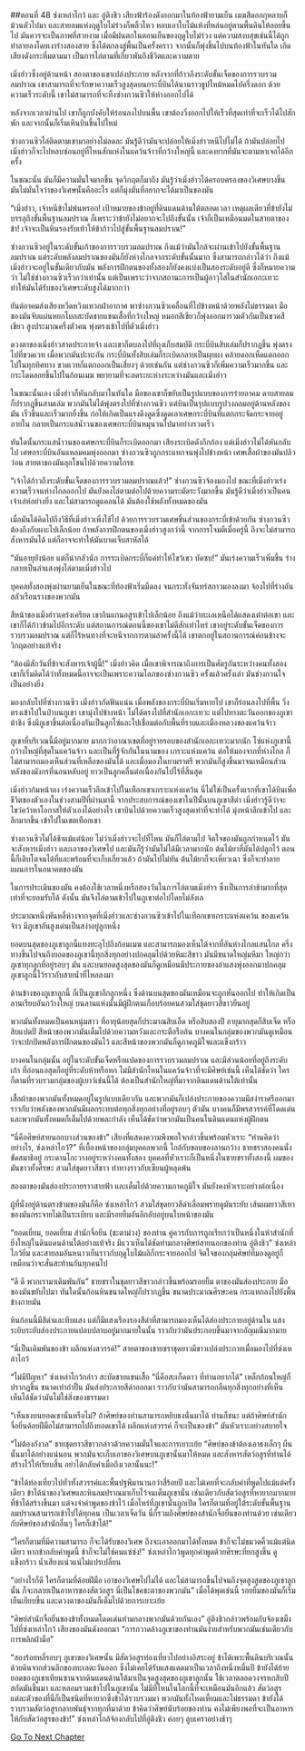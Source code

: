 ##ตอนที่ 48 ซ่งเหล่าไกว้ และ อู๋ติงชิว
เสียงฟ้าร้องดังออกมาในท้องฟ้ายามเย็น เมฆสีดอกกุหลาบก็ม้วนตัวไปมา และสายลมแห่งฤดูใบไม่ร่วงก็พลิ้วไหว หอบเอาใบไม้แห้งที่หล่นอยู่ตามพื้นดินให้ลอยขึ้นไป มันควรจะเป็นภาพที่สวยงาม เมื่อมีฝนตกในตอนเย็นของฤดูใบไม่ร่วง แต่ความสงบสุขเช่นนี้ได้ถูกทำลายลงโดยเงาร่างสองสาย ซึ่งได้ตกลงสู่พื้นเป็นครั้งคราว จากนั้นก็พุ่งขึ้นไปบนท้องฟ้าในทันใด เกิดเสียงดังกระหึ่มตามมา เป็นการไล่ตามที่เกี่ยวพันถึงชีวิตและความตาย

เมิ่งฮ่าวซึ่งอยู่ด้านหน้า สองตาของเขาเปล่งประกาย หลังจากที่ก้าวถึงระดับขั้นเจ็ดของการรวบรวมลมปราณ เขาสามารถที่จะรักษาความเร็วสูงสุดบนกระบี่บินได้นานราวธูปไหม้หมดไปครึ่งดอก ด้วยความเร็วระดับนี้ เขาไม่สามารถที่จะทิ้งซ่างกวนซิวให้ห่างออกไปได้

หลังจากเวลาผ่านไป เขาก็ถูกบังคับให้ร่อนลงไปบนพื้น เขาต้องวิ่งออกไปให้เร็วที่สุดเท่าที่จะเร็วได้ไปสักพัก และจากนั้นก็เริ่มเหินบินขึ้นไปใหม่

ซ่างกวนซิวไล่ติดตามเขามาอย่างไม่ลดละ มันรู้ดีว่ามันจะปล่อยให้เมิ่งฮ่าวหนีไปไม่ได้ ถ้ามันปล่อยไป เมิ่งฮ่าวก็จะไปหลบซ่อนอยู่ที่ไหนสักแห่งในแคว้นจ้าวที่กว้างใหญ่นี้ และคงยากที่มันจะตามหาเจอได้อีกครั้ง

ในขณะนั้น มันก็มีความมั่นใจมากขึ้น จุดวิกฤตก็มาถึง มันรู้ว่าเมิ่งฮ่าวได้ครอบครองของวิเศษบางชิ้น มันไม่มั่นใจว่าของวิเศษนั้นคืออะไร แต่ก็มุ่งมั่นที่อยากจะได้มาเป็นของมัน

“เมิ่งฮ่าว, เจ้าหนีข้าไม่พ้นหรอก! เป้าหมายของข้าอยู่ที่ดินแดนด้านใต้ตลอดเวลา เหตุผลเดียวที่ข้ายังไม่บรรลุถึงขั้นพื้นฐานลมปราณ ก็เพราะว่าข้ายังไม่อยากจะไปถึงขั้นนั้น เจ้าก็เป็นเหมือนมดในสายตาของข้า! เจ้าจะเป็นหินรองรับเท้าให้ข้าก้าวไปสู่ขั้นพื้นฐานลมปราณ!”

ซ่างกวนซิวอยู่ในระดับขั้นเก้าของการรวบรวมลมปราณ ถึงแม้ว่ามันใกล้จะผ่านเข้าไปยังขั้นพื้นฐานลมปราณ แต่ระดับพลังลมปราณของมันก็ยังห่างไกลจากระดับขั้นนั้นมาก ซึ่งสามารถกล่าวได้ว่า ถึงแม้เมิ่งฮ่าวจะอยู่ในขั้นเดียวกับมัน พลังการฝึกตนของทั้งสองก็ยังคงแบ่งเป็นสองระดับอยู่ดี ซึ่งก็หมายความว่า ไม่ใช่ซ่างกวนซิวเร็วกว่าเท่านั้น แต่เป็นเพราะว่าจากสถานะการเป็นผู้อาวุโสในสำนักเอกะเทวะ ทำให้มันได้รับของวิเศษระดับสูงได้มากกว่า

ยันต์อาคมส่งเสียงหวีดหวิงแหวกฝ่าอากาศ พาซ่างกวนซิวเคลื่อนที่ไปข้างหน้าด้วยพลังไม่ธรรมดา มือของมันจับแผ่นหยกโบกสะบัดชายแขนเสื้อที่กว้างใหญ่ หมอกสีเขียวก็พุ่งออกมารวมตัวกันเป็นขวดสีเขียว สูงประมาณครึ่งตัวคน พุ่งตรงเข้าไปที่ตัวเมิ่งฮ่าว

ดวงตาของเมิ่งฮ่าวสาดประกายจ้า และเขาก็ตบลงไปที่ถุงเก็บสมบัติ กระบี่บินสิบเล่มก็ปรากฎขึ้น พุ่งตรงไปที่ขวดเวท เมื่อพวกมันปะทะกัน กระบี่บินทั้งสิบเล่มก็ระเบิดกลายเป็นผุยผง คล้ายดอกเห็ดแตกออกไปในทุกทิศทาง ขวดเวทก็แตกออกเป็นเสี่ยงๆ ด้วยเช่นกัน แต่ซ่างกวนซิวก็เพิ่มความเร็วมากขึ้น และกระโดดลอยขึ้นไปในก้อนเมฆ พยายามที่จะลดระยะห่างระหว่างมันและเมิ่งฮ่าว

ในขณะนั้นเอง เมิ่งฮ่าวก็หันกลับมาในทันใด มือของเขาก็ขยับเป็นรูปแบบของการร่ายอาคม ดาบสายลมก็ปรากฎขึ้นสามเล่ม พวกมันไม่ได้พุ่งตรงไปที่ซ่างกวนซิว แต่บินเป็นรุปแบบรูปวงกลมอยู่ด้านหลังของมัน เร็วขึ้นและเร็วมากยิ่งขึ้น ก่อให้เกิดเป็นแรงดึงดูดซึ่งดูดเอาเศษกระบี่บินที่แตกกระจัดกระจายอยู่ภายใน กลายเป็นกระแสน้ำวนของเศษกระบี่บินหมุนวนไปมาอย่างรวดเร็ว

ทันใดนั้นกระแสน้ำวนของเศษกระบี่บินก็ระเบิดออกมา เสียงระเบิดดังกึกก้อง แต่เมิ่งฮ่าวไม่ได้หันกลับไป เศษกระบี่บินอันแหลมคมพุ่งออกมา ซ่างกวนซิวถูกกระแทกจนพุ่งไปข้างหน้า เศษเสื้อผ้าของมันปลิวว่อน สายตาของมันลุกโชนไปด้วยความโกรธ

“เจ้าได้ก้าวถึงระดับขั้นเจ็ดของการรวบรวมลมปราณแล้ว!” ซ่างกวนซิวจ้องมองไป ขณะที่เมิ่งฮ่าวเร่งความเร็วจนห่างไกลออกไป มันยังคงไล่ตามต่อไปด้วยความระมัดระวังมากขึ้น มันรู้ดีว่าเมิ่งฮ่าวเป็นคนเจ้าเล่ห์อย่างยิ่ง และไม่สามารถดูแคลนได้ มันต้องใช้พลังทั้งหมดของมัน

เมื่อมันได้คิดไปถึงวิธีที่เมิ่งฮ่าวเพิ่งใช้ไป ด้วยการรวบรวมเศษชิ้นส่วนของกระบี่เข้าด้วยกัน ซ่างกวนซิวต้องถึงกับผงะไปเล็กน้อย ถ้าพลังการฝึกตนของเมิ่งฮ่าวสูงกว่านี้ จากการโจมตีเมื่อครู่นี้ ถึงจะไม่สามารถสังหารมันได้ แต่ก็อาจจะทำให้มันบาดเจ็บสาหัสได้

“มันอายุยังน้อย แต่ก็น่ากลัวนัก การระเบิดกระบี่ก็แค่ทำให้ไขว้เขว บัดซบ!” มันเร่งความเร็วเพิ่มขึ้น ร่างกลายเป็นลำแสงพุ่งไล่ตามเมิ่งฮ่าวไป

บุคคลทั้งสองพุ่งผ่านยามเย็นในขณะที่ท้องฟ้าเริ่มมืดลง จนกระทั่งจันทร์สกาวมองลงมา จ้องไปที่ร่างอันสลัวเรือนรางของพวกมัน

สีหน้าของเมิ่งฮ่าวเคร่งเครียด เขากินแกนอสูรเข้าไปเล็กน้อย ถึงแม้ว่าทะเลเหนือได้แสดงเต๋าต่อเขา และเขาก็ได้ก้าวข้ามไปอีกระดับ แต่สถานการณ์ตอนนี้ของเขาไม่ดีสักเท่าไหร่ เขาอยู่ระดับขั้นเจ็ดของการรวบรวมลมปราณ แต่ก็ไร้หนทางที่จะหนีจากการตามล่าครั้งนี้ได้ เขาตกอยู่ในสถานการณ์ค่อนข้างจะวิกฤตอย่างแท้จริง

“ต้องมีสักวันที่ข้าจะสังหารเจ้าผู้นี้!” เมิ่งฮ่าวคิด เมื่อเขาพิจารณาถึงการเป็นศัตรูกันระหว่างคนทั้งสอง เขาก็เริ่มคิดได้ว่าทั้งหมดนี้อาจจะเป็นเพราะความโลภของซ่างกวนซิว ครั้งแล้วครั้งเล่า มันช่างกวนใจเป็นอย่างยิ่ง

มองกลับไปที่ซ่างกวนซิว เมิ่งฮ่าวกัดฟันแน่น เมื่อพลังของกระบี่บินเริ่มหายไป เขาก็ร่อนลงไปที่พื้น วิ่งตรงเข้าไปในป่าบนภูเขา เขามุ่งไปข้างหน้า ไม่ได้ตรงไปที่สำนักเอกะเทวะ แต่ไปทางตะวันออกของภูเขาต้าชิง ซึ่งมีภูเขาขึ้นต่อเนื่องกันเป็นลูกโซ่และไปเชื่อมต่อกับพื้นที่ราบและเมืองหลวงของแคว้นจ้าว

ภูเขาที่บริเวณนี้มีอยู่มากมาย มากกว่าอาณาเขตที่อยู่รายรอบของสำนักเอกะเทวะมากนัก โซ่แห่งภูเขานี้กว้างใหญ่ที่สุดในแคว้นจ้าว และเป็นที่รู้จักกันในนามของ เกราะแห่งแคว้น ต่อให้มองจากที่ห่างไกล ก็ไม่สามารถมองเห็นส่วนที่เหลือของมันได้ และเมื่อมองในยามราตรี พวกมันก็สูงขึ้นมาจนเหมือนส่วนหลังของมังกรที่นอนหลับอยู่ ยาวเป็นลูกคลื่นต่อเนื่องกันไปไร้ที่สิ้นสุด

เมิ่งฮ่าวก้มหน้าลง เร่งความเร็วลึกเข้าไปในเทือกเขาเกราะแห่งแคว้น นี่ไม่ใช่เป็นครั้งแรกที่เขาได้บินเพื่อชีวิตของตัวเองในช่วงสามปีที่ผ่านมานี้ จากประสบการณ์ของเขาในปีนั้นบนภูเขาสีดำ เมิ่งฮ่าวรู้ดีว่าจะไขว่คว้าหาโอกาสให้ตัวเองได้อย่างไร เขาบินไปด้วยความเร็วสูงสุดเท่าที่จะทำได้ มุ่งหน้าลึกเข้าไป และลึกมากขึ้น เข้าไปในเขตเทือกเขา

ซ่างกวนซิวไม่ได้ช้าแม้แต่น้อย ไม่ว่าเมิ่งฮ่าวจะไปที่ไหน มันก็ไล่ตามไป จิตใจของมันถูกกำหนดไว้ มันจะสังหารเมิ่งฮ่าว และเอาของวิเศษไป และมันก็รู้ว่ามันไม่ได้มีเวลามากนัก ต้นไม้ยาที่มันได้ปลูกไว้ ตอนนี้ก็เติบโตจนได้ที่และพร้อมที่จะเก็บเกี่ยวแล้ว ถ้ามันไปไม่ทัน ต้นไม้ยาก็จะเหี่ยวเฉา ซึ่งก็จะทำลายแผนการในอนาคตของมัน

ในการประเมินของมัน คงต้องใช้เวลาหนึ่งหรือสองวันในการไล่ตามเมิ่งฮ่าว ซึ่งเป็นการล่าช้ามากที่สุดเท่าที่จะยอมรับได้ ดังนั้น มันจึงไล่ตามเข้าไปในภูเขาต่อไปโดยไม่ลังเล

ประมาณหนึ่งพันหลี่ห่างจากจุดที่เมิ่งฮ่าวและซ่างกวนซิวเข้าไปในเทือกเขาเกราะแห่งแคว้น ของแคว้นจ้าว มีภูเขาอันสูงเด่นเป็นสง่าอยู่ลูกหนึ่ง

ยอดบนสุดของภูเขาลูกนี้แทงทะลุไปถึงก้อนเมฆ และสามารถมองเห็นได้จากที่อันห่างไกลแสนไกล ครึ่งทางขึ้นไปจนถึงยอดของภูเขานี้ทุกสิ่งทุกอย่างปกคลุมไปด้วยหิมะสีขาว มันมีขนาดใหญ่มหึมา ใหญ่กว่าภูเขาทุกลูกที่อยู่รอบๆ มัน และบนยอดสูงสุดของมันก็ดูเหมือนมีประกายของลำแสงพุ่งออกมาปกคลุมภูเขาลูกนี้ไว้ราวกับสายน้ำที่ไหลลงมา

ด้านข้างของภูเขาลูกนี้ ก็เป็นภูเขาอีกลูกหนึ่ง ซึ่งด้านบนสุดของมันเหมือนจะถูกหั่นออกไป ทำให้เกิดเป็นลานเรียบอันกว้างใหญ่ บนลานแห่งนั้นมีผู้ฝึกตนเกือบร้อยคนสวมใส่ชุดยาวสีขาวยืนอยู่

พวกมันทั้งหมดเป็นคนหนุ่มสาว ที่อายุน้อยสุดก็ประมาณสิบเอ็ด หรือสิบสองปี อายุมากสุดก็สิบเจ็ด หรือสิบแปดปี สีหน้าของพวกมันเต็มไปด้วยความหวังและกระตือรือล้น บางคนในกลุ่มของพวกมันดูเหมือนว่าจะปกปิดพลังการฝึกตนของมันไว้ และสีหน้าของพวกมันก็ดูภาคภูมิใจและแข็งกร้าว

บางคนในกลุ่มนั้น อยู่ในระดับขั้นเจ็ดหรือแปดของการรวบรวมลมปราณ และมีส่วนน้อยที่อยู่ถึงระดับเก้า ที่อ่อนแอสุดก็อยู่ที่ระดับห้าหรือหก ไม่มีสำนักไหนในแคว้นจ้าวที่จะมีศิษย์เช่นนี้ เห็นได้ชัดว่า ใครก็ตามที่รวบรวมกลุ่มของผู้เยาว์เช่นนี้ได้ ต้องเป็นสำนักใหญ่ที่มาจากดินแดนด้านใต้เท่านั้น

เสื้อผ้าของพวกมันทั้งหมดอยู่ในรูปแบบเดียวกัน และพวกมันก็เปล่งประกายของความมีสง่าราศรีออกมา ราวกับว่าพลังของพวกมันมีผลกระทบต่อทุกสิ่งทุกอย่างที่อยู่รอบๆ ตัวมัน บางคนก็มีพรสวรรค์ที่โดดเด่น และพวกมันทั้งหมดก็เต็มไปด้วยพละกำลัง เห็นได้ชัดว่าพวกมันเป็นคนในดินแดนแห่งผู้ฝึกตน

“นี่คือศิษย์สายนอกบางส่วนของข้า” เสียงที่แสดงความพึงพอใจกล่าวขึ้นพร้อมหัวเราะ “ท่านคิดว่าอย่างไร, ซ่งเหล่าไกว้?” ที่เบื้องหน้าของกลุ่มบุคคลพวกนี้ ใกล้กับขอบของลานกว้าง ชายชราสองคนนั่งขัดสมาธิอยู่ กระดานโกะวางอยู่ระหว่างคนทั้งสอง บุคคลที่หัวเราะก็เป็นหนึ่งในชายชราทั้งสองนี้ ผมของมันขาวทั้งศีรษะ สวมใส่ชุดยาวสีขาว ท่าทางราวกับเซียนผู้หลุดพ้น

สองตาของมันส่องประกายราวสายฟ้า และเต็มไปด้วยความภาคภูมิใจ มันยังคงหัวเราะอย่างต่อเนื่อง

ผู้ที่นั่งอยู่ด้านตรงข้ามของมันก็คือ ซ่งเหล่าไกว้ สวมใส่ชุดยาวสีดำเลื่อมพรายดูมันระยับ เส้นผมยาวสีเทาของมันกระจายไม่เป็นระเบียบ และมีรอยยิ้มอันลึกลับอยู่บนใบหน้าของมัน

“ยอดเยี่ยม, ยอดเยี่ยม สำนักจื่อยิ่น (ชะตาม่วง) ของท่าน คู่ควรกับการถูกเรียกว่าเป็นหนึ่งในห้าสำนักที่ยิ่งใหญ่ในดินแดนด้านใต้อย่างแท้จริง มีแววเห็นได้ชัดท่ามกลางศิษย์สายนอกของท่าน อู๋ติงชิว” ซ่งเหล่าไกว้ยิ่ม และสายลมอันหนาวเย็นราวกับฤดูใบไม้ผลิก็กระจายออกไป จิตใจของกลุ่มศิษย์ที่มองดูอยู่ก็เหมือนว่าจะสั่นสะท้านกันทุกคนไป

“ดี ดี พวกเรามาเดิมพันกัน” ชายชราในชุดยาวสีขาวกล่าวขึ้นพร้อมรอยยิ้ม ตาของมันส่องประกาย มือของมันขยับไปมา ทันใดนั้นก้อนหินขนาดใหญ่ก็ปรากฎขึ้น ขนาดประมาณศีรษะคน กระแทกลงไปยังพื้นข้างกายมัน

หินก้อนนี้มีสีดำและทึบแสง แต่ก็มีแสงเรืองรองสีดำที่สามารถมองเห็นได้ส่องประกายอยู่ด้านใน แสงระยิบระยับส่องประกายแปลบปลาบอยู่มากมายในนั้น ราวกับว่ามันประกอบขึ้นมาจากอัญมณีมากมาย

“นี่เป็นเดิมพันของข้า ผลึกแห่งสวรรค์!” สายตาของชายชราชุดยาวมีขาวเปล่งประกายเมื่อมองไปที่ซ่งเหล่าไกว้

“ไม่มีปัญหา” ซ่งเหล่าไกว้กล่าว สะบัดชายแขนเสื้อ “นี่คือสะเก็ดดาว ที่ท่านอยากได้” เหล็กก้อนใหญ่ก็ปรากฎขึ้น ขนาดเท่ากำปั้น มันส่งประกายสีดำออกมา ราวกับว่ามันสามารถกลืนทุกสิ่งทุกอย่างที่เห็น เห็นได้ชัดว่ามันไม่ใช่สิ่งของธรรมดา

“เห็นธงบนยอดเขานั่นหรือไม่? ถ้าศิษย์ของท่านสามารถหยิบธงนั่นมาได้ ท่านก็ชนะ แต่ถ้าศิษย์สำนักจื่อยิ่นด้อยฝีมือไม่สามารถไปถึงยอดเขาได้ ผลึกแห่งสวรรค์ ก็จะเป็นของข้า” มันหัวเราะอย่างสบายใจ

“ไม่ต้องกังวล” ชายชุดยาวสีขาวกล่าวด้วยความมั่นใจและการเยาะเย้ย “ศิษย์ของข้าต้องเอาธงเล็กๆ ผืนนั้นมาได้อย่างแน่นอน พวกมันจะเก็บเอาของวิเศษบนภูเขานั้นมาให้หมด และสังหารสัตว์อสูรที่ท่านได้สร้างไว้ให้เรียบสิ้น อย่าได้กลับคำเมื่อถึงเวลานั้นนะ!”

“ข้าได้ท่องเที่ยวไปทั่วทั้งสวรรค์และพื้นปฐพีมานานกว่าสี่ร้อยปี และไม่เคยที่จะกลับคำที่พูดไปแม้แต่ครั้งเดียว ข้าได้นำของวิเศษและหินลมปราณมาเก็บไว้จนเต็มภูเขานั่น เช่นเดียวกับสัตว์อสูรที่หายากมากมาย ที่ข้าได้สร้างขึ้นมา แต่จงจำคำพูดของข้าไว้ เมื่อไหร่ที่ภูเขานั่นถูกเปิด ใครก็ตามที่อยู่ใต้ระดับขั้นพื้นฐานลมปราณสามารถเข้าไปได้ทุกคน เป็นเวลาเจ็ดวัน นี่ก็รวมถึงศิษย์ของสำนักจื่อยิ่นของท่านด้วย เช่นเดียวกับศิษย์ของสำนักอื่นๆ ใครก็เข้าได้!”

“ใครก็ตามที่มีความสามารถ ก็จะได้รับของวิเศษ ถึงจะเอาออกมาได้ทั้งหมด ข้าก็จะไม่ขมวดคิ้วแม้แต่นิดเดียว หากข้ากลับคำพูดนี้ ข้าก็จะไม่ใช่คนแซ่ซ่ง!” ซ่งเหล่าไกว้พูดทุกคำพูดด้วยศีรษะที่ยกสูงขึ้น ดูแข็งกร้าว น้ำเสียงแน่วแน่ไม่แปรเปลี่ยน

“อย่างไรก็ดี ใครก็ตามที่ด้อยฝีมือ เอาของวิเศษไปไม่ได้ และไม่สามารถขึ้นไปจนถึงจุดสูงสูดของภูเขาลูกนั้น ก็จะกลายเป็นอาหารของสัตว์อสูร นี่เป็นโชคชะตาของพวกมัน” เมื่อได้พุดเช่นนี้ รอยยิ้มของมันก็เริ่มเย็นเยียบขึ้น และดวงตาของมันก็เต็มไปด้วยการเยาะเย้ย

“ศิษย์สำนักจื่อยิ่นของข้าทั้งหมดโดดเด่นท่ามกลางพวกมันด้วยกันเอง” อู๋ติงชิวกล่าวพร้อมกับจ้องเขม็งไปที่ซ่งเหล่าไกว้ เสียงของมันดังออกมา “การกวาดล้างภูเขาของท่านมันง่ายสำหรับพวกมันเช่นเดียวกับการพลิกฝ่ามือ”

“สองร้อยหลี่รอบๆ ภูเขาของวิเศษนั้น มีสัตว์อสูรท่องเที่ยวไปอย่างอิสระอยู่ ข้าได้เพาะพื้นดินบริเวณนั้นด้วยดินจากส่วนลึกของทะเลตะวันออก ซึ่งไม่เคยได้รับแสงแดดมาเป็นเวลาถึงหนึ่งหมื่นปี ข้ายังได้ย้ายยอดของภูเขาเทียนซานจากดินแดนด้านใต้มาเป็นจุดสูงสุดของภูเขาลูกนั้น ใช้เวลาตลอดวงจรหกสิบปีสกัดมันขึ้นมา และหลอมรวมเข้าไปในภูเขานั่น ไม่มีที่ไหนในโลกนี้ที่จะเหมือนมันอีกแล้ว สัตว์อสูรแต่ละตัวของที่นี่ก็เป็นชนิดที่หายากซึ่งข้าได้รวบรวมมา พวกมันทั้งโหดเหี้ยมและไม่ธรรมดา ข้ายังได้รวบรวมสัตว์อสูรกลายพันธุ์จากทุกที่มาด้วย ข้าคิดว่าศิษย์นับร้อยของท่าน คงไม่เพียงพอที่จะเป็นอาหารให้กับสัตว์อสูรของข้า!” ซ่งเหล่าไกล้จ้องกลับไปที่อู๋ติงชิว ค่อยๆ ลูบเคราอย่างช้าๆ


[Go To Next Chapter]( ./49.md)